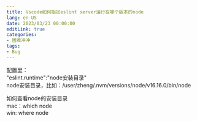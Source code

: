```yaml
---
title: Vscode如何指定eslint server运行在哪个版本的node
lang: en-US
date: 2023/03/23 00:00:00
editLink: true
categories: 
- 困难冲冲
tags: 
- Bug
---
```


配置里：   
"eslint.runtime":"node安装目录"   
node安装目录，比如：/user/zheng/.nvm/versions/node/v16.16.0/bin/node   

如何查看node的安装目录   
mac：which node  
win: where node   
